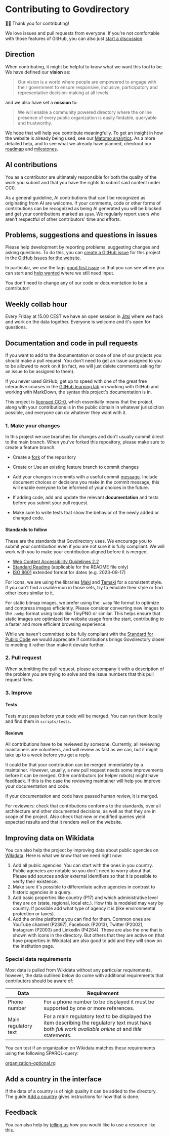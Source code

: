 # Contributing to Govdirectory

🙇‍♀️ Thank you for contributing!

We love issues and pull requests from everyone.
If you're not comfortable with those features of GitHub, you can also just [start a discussion](https://github.com/govdirectory/website/discussions).

## Direction

When contributing, it might be helpful to know what we want this tool to be.
We have defined our **vision** as:

>Our vision is a world where people are empowered to engage with their government to ensure responsive, inclusive, participatory and representative decision-making at all levels.

and we also have set a **mission** to:

>We will enable a community powered directory where the online presence of every public organization is easily findable, queryable and trustworthy.

We hope that will help you contribute meaningfully.
To get an insight in how the website is already being used, see our [Matomo analytics](https://matomo.wikimedia.se/index.php?module=CoreHome&idSite=7).
As a more detailed help, and to see what we already have planned, checkout our [roadmap](https://github.com/orgs/govdirectory/projects/2) and [milestones](https://github.com/govdirectory/website/milestones).

## AI contributions

You as a contributor are ultimately responsible for both the quality of the work you submit and that you have the rights to submit said content under CC0.

As a general guideline, AI contributions that can't be recognized as originating from AI are welcome. If your comments, code or other forms of contributions can be recognized as being AI generated you will be blocked and get your contributions marked as `spam`. We regularly report users who aren't respectful of other contributors' time and efforts.

## Problems, suggestions and questions in issues

Please help development by reporting problems, suggesting changes and asking questions.
To do this, you can [create a GitHub issue](https://help.github.com/articles/creating-an-issue/) for this project in the [GitHub Issues for the website](https://github.com/govdirectory/website/issues/new).

In particular, we use the tags [good first issue](https://github.com/govdirectory/website/issues?q=is%3Aissue+is%3Aopen+label%3A%22good+first+issue%22) so that you can see where you can start and [help wanted](https://github.com/govdirectory/website/issues?q=is%3Aissue+is%3Aopen+label%3A%22help+wanted%22) where we still need input.

You don't need to change any of our code or documentation to be a contributor!

## Weekly collab hour

Every Friday at 15.00 CEST we have an open session in [Jitsi](https://meet.jit.si/GovdirectoryCollabHour) where we hack and work on the data together. Everyone is welcome and it's open for questions.

## Documentation and code in pull requests

If you want to add to the documentation or code of one of our projects you should make a pull request.
You don't need to get an issue assigned to you to be allowed to work on it (in fact, we will just delete comments asking for an issue to be assigned to them).

If you never used GitHub, get up to speed with one of the great free interactive courses in the [GitHub learning lab](https://lab.github.com/) on working with GitHub and working with MarkDown, the syntax this project's documentation is in.

This project is [licensed CC-0](LICENSE.md), which essentially means that the project, along with your contributions is in the public domain in whatever jurisdiction possible, and everyone can do whatever they want with it.

### 1. Make your changes

In this project we use branches for changes and don't usually commit direct to the main branch.
When you've forked this repository, please make sure to create a feature branch.
- Create a [fork](https://github.com/govdirectory/website/fork) of the repository
- Create or Use an existing feature branch to commit changes
- Add your changes in commits with a useful commit [message](https://robots.thoughtbot.com/5-useful-tips-for-a-better-commit-message).
    Include document choices or decisions you make in the commit message, this will enable everyone to be informed of your choices in the future.

- If adding code, add and update the relevant **documentation** and tests before you submit your pull request.
- Make sure to write tests that show the behavior of the newly added or changed code.

#### Standards to follow

These are the standards that Govdirectory uses.
We encourage you to submit your contribution even if you are not sure it is fully compliant.
We will work with you to make your contribution aligned before it is merged.

* [Web Content Accessibility Guidelines 2.2](https://www.w3.org/TR/WCAG22/)
* [Standard Readme](https://github.com/RichardLitt/standard-readme/blob/main/spec.md) (applicable for the README file only)
* [ISO 8601](https://en.wikipedia.org/wiki/ISO_8601) extended format for dates (e.g. 2023-09-17)

For icons, we are using the libraries [Maki](https://labs.mapbox.com/maki-icons/) and [Temaki](https://ideditor.github.io/temaki/docs/) for a consistent style. If you can't find a usable icon in those sets, try to emulate their style or find other icons similar to it.

For static bitmap images, we prefer using the `.webp` file format to optimize and compress images efficiently. Please consider converting new images to the `.webp` format using tools like TinyPNG or similar. This helps ensure that static images are optimized for website usage from the start, contributing to a faster and more efficient browsing experience.

While we haven't committed to be fully compliant with the [Standard for Public Code](https://standard.publiccode.net) we would appreciate if contributions brings Govdirectory closer to meeting it rather than make it deviate further.

### 2. Pull request

When submitting the pull request, please accompany it with a description of the problem you are trying to solve and the issue numbers that this pull request fixes.

### 3. Improve

#### Tests

Tests must pass before your code will be merged.
You can run them locally and find them in `scripts/tests`.

#### Reviews

All contributions have to be reviewed by someone.
Currently, all reviewing maintainers are volunteers, and will review as fast as we can, but it might take up to a week before you get a reply.

It could be that your contribution can be merged immediately by a maintainer.
However, usually, a new pull request needs some improvements before it can be merged.
Other contributors (or helper robots) might have feedback.
If this is the case the reviewing maintainer will help you improve your documentation and code.

If your documentation and code have passed human review, it is merged.

For reviewers: check that contributions conforms to the standards, over all architecture and other documented decisions, as well as that they are in scope of the project.
Also check that new or modified queries yield expected results and that it renders well on the website.

## Improving data on Wikidata

You can also help the project by improving data about public agencies on [Wikidata](https://wikidata.org).
Here is what we know that we need right now:

1. Add all public agencies. You can start with the ones in you country. Public agencies are notable so you don't need to worry about that. Please add sources and/or external identifiers so that it is possible to verify their existence.
2. Make sure it's possible to differentiate active agencies in contrast to historic agencies in a query.
3. Add basic properties like country (P17) and which administrative level they are on (state, regional, local etc.). How this is modeled may vary by country. If possible add what type of agency it is (like environmental protection or taxes).
4. Add the online platforms you can find for them. Common ones are YouTube channel (P2397), Facebook (P2013), Twitter (P2002), Instagram (P2003) and LinkedIn (P4264). These are also the one that is shown with icons in the directory. But others that they are active on (that have properties in Wikidata) are also good to add and they will show on the institution page.

### Special data requirements

Most data is pulled from Wikidata without any particular requirements, however, the data outlined below do come with additional requirements that contributors should be aware of:

| Data | Requirement |
|--------|--------|
| Phone number | For a phone number to be displayed it must be supported by one or more references. |
| Main regulatory text | For a main regulatory text to be displayed the item describing the regulatory text must have both _full work available online at_ and _title_ statements. | 

You can test if an organization on Wikidata matches these requirements using the following SPARQL-query: 

[organization-optional.rq](https://github.com/govdirectory/website/blob/main/queries/organization-optional.rq)

## Add a country in the interface

If the data of a country is of high quality it can be added to the directory.
The guide [Add a country](ADD_A_COUNTRY.md) gives instructions for how that is done.

## Feedback

You can also help by [telling us](https://github.com/govdirectory/website/discussions) how you would like to use a resource like this.
